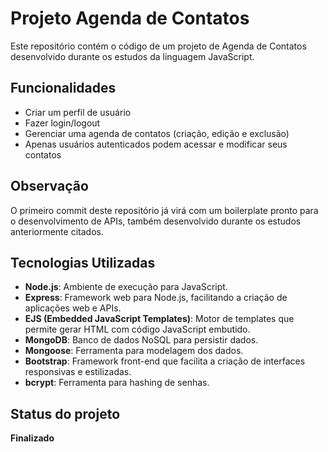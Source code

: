 # Projeto Agenda de Contatos

Este repositório contém o código de um projeto de Agenda de Contatos desenvolvido durante os estudos da linguagem JavaScript.

## Funcionalidades

- Criar um perfil de usuário  
- Fazer login/logout  
- Gerenciar uma agenda de contatos (criação, edição e exclusão)  
- Apenas usuários autenticados podem acessar e modificar seus contatos  

## Observação

O primeiro commit deste repositório já virá com um boilerplate pronto para o desenvolvimento de APIs, também desenvolvido durante os estudos anteriormente citados.

## Tecnologias Utilizadas

- **Node.js**: Ambiente de execução para JavaScript.
- **Express**: Framework web para Node.js, facilitando a criação de aplicações web e APIs.
- **EJS (Embedded JavaScript Templates)**: Motor de templates que permite gerar HTML com código JavaScript embutido.
- **MongoDB**: Banco de dados NoSQL para persistir dados.
- **Mongoose**: Ferramenta para modelagem dos dados.
- **Bootstrap**: Framework front-end que facilita a criação de interfaces responsivas e estilizadas.
- **bcrypt**: Ferramenta para hashing de senhas.

## Status do projeto

**Finalizado**